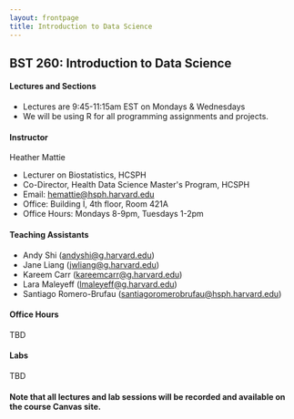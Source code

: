 ```yaml
---
layout: frontpage
title: Introduction to Data Science
---
```


## BST 260: Introduction to Data Science

#### Lectures and Sections

* Lectures are 9:45-11:15am EST on Mondays & Wednesdays
* We will be using R for all programming assignments and projects. 

#### Instructor

Heather Mattie

* Lecturer on Biostatistics, HCSPH
* Co-Director, Health Data Science Master's Program, HCSPH
* Email: hemattie@hsph.harvard.edu
* Office: Building I, 4th floor, Room 421A 
* Office Hours: Mondays 8-9pm, Tuesdays 1-2pm

#### Teaching Assistants
* Andy Shi (andyshi@g.harvard.edu)
* Jane Liang (jwliang@g.harvard.edu)
* Kareem Carr (kareemcarr@g.harvard.edu)
* Lara Maleyeff (lmaleyeff@g.harvard.edu)
* Santiago Romero-Brufau (santiagoromerobrufau@hsph.harvard.edu)


#### Office Hours
TBD

#### Labs
TBD

#### Note that all lectures and lab sessions will be recorded and available on the course Canvas site.
